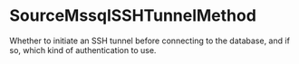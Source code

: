 # SourceMssqlSSHTunnelMethod

Whether to initiate an SSH tunnel before connecting to the database, and if so, which kind of authentication to use.

